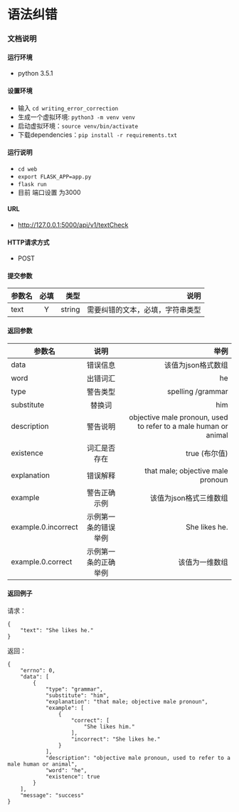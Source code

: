 # 语法纠错

### 文档说明

#### 运行环境
* python 3.5.1

#### 设置环境
* 输入 `cd writing_error_correction`
* 生成一个虚拟环境: `python3 -m venv venv`
* 启动虚拟环境：`source venv/bin/activate`
* 下载dependencies：`pip install -r requirements.txt`

#### 运行说明
* `cd web`
* `export FLASK_APP=app.py`
* `flask run`
* 目前 端口设置 为3000

#### URL
* http://127.0.0.1:5000/api/v1/textCheck

#### HTTP请求方式
* POST

#### 提交参数
| 参数名		| 必填  	| 类型		| 说明 				  	        |
| ----------|:-----:| ---------:|------------------------------:|
| text   	| Y    	| string 	| 需要纠错的文本，必填，字符串类型  	|

#### 返回参数
| 参数名		            | 说明  	               | 举例 				                                               |
| ----------------------|:--------------------:|------------------------------------------------------------------:|
| data   	            | 错误信息              | 该值为json格式数组                                                  |
| word   	            | 出错词汇              | he     	                                                           |
| type   	            | 警告类型              | spelling /grammar                                                 |
| substitute   	        | 替换词                | him            	                                               |
| description           | 警告说明              | objective male pronoun, used to refer to a male human or animal   |
| existence             | 词汇是否存在           | true (布尔值)                                                      |
| explanation           | 错误解释    	       | that male; objective male pronoun                                 |
| example             	| 警告正确示例           | 该值为json格式三维数组       	                                       |
| example.0.incorrect   | 示例第一条的错误举例    | She likes he.                                                     |
| example.0.correct     | 示例第一条的正确举例    | 该值为一维数组                           	|

#### 返回例子
请求：
```
{
	"text": "She likes he."
}
```

返回：
```
{
    "errno": 0,
    "data": [
        {
            "type": "grammar",
            "substitute": "him",
            "explanation": "that male; objective male pronoun",
            "example": [
                {
                    "correct": [
                        "She likes him."
                    ],
                    "incorrect": "She likes he."
                }
            ],
            "description": "objective male pronoun, used to refer to a male human or animal",
            "word": "he",
            "existence": true
        }
    ],
    "message": "success"
}
```




